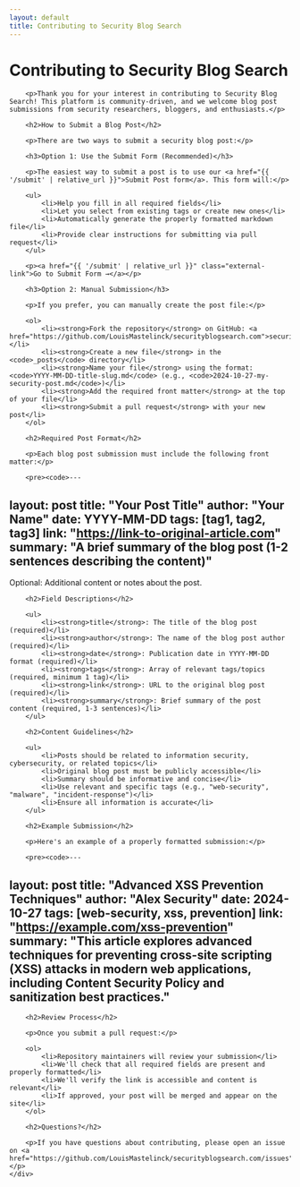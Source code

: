 ```yaml
---
layout: default
title: Contributing to Security Blog Search
---
```


<div class="container">
    <div class="post">
        <h1>Contributing to Security Blog Search</h1>
        
        <p>Thank you for your interest in contributing to Security Blog Search! This platform is community-driven, and we welcome blog post submissions from security researchers, bloggers, and enthusiasts.</p>
        
        <h2>How to Submit a Blog Post</h2>
        
        <p>There are two ways to submit a security blog post:</p>
        
        <h3>Option 1: Use the Submit Form (Recommended)</h3>
        
        <p>The easiest way to submit a post is to use our <a href="{{ '/submit' | relative_url }}">Submit Post form</a>. This form will:</p>
        
        <ul>
            <li>Help you fill in all required fields</li>
            <li>Let you select from existing tags or create new ones</li>
            <li>Automatically generate the properly formatted markdown file</li>
            <li>Provide clear instructions for submitting via pull request</li>
        </ul>
        
        <p><a href="{{ '/submit' | relative_url }}" class="external-link">Go to Submit Form →</a></p>
        
        <h3>Option 2: Manual Submission</h3>
        
        <p>If you prefer, you can manually create the post file:</p>
        
        <ol>
            <li><strong>Fork the repository</strong> on GitHub: <a href="https://github.com/LouisMastelinck/securityblogsearch.com">securityblogsearch.com</a></li>
            <li><strong>Create a new file</strong> in the <code>_posts</code> directory</li>
            <li><strong>Name your file</strong> using the format: <code>YYYY-MM-DD-title-slug.md</code> (e.g., <code>2024-10-27-my-security-post.md</code>)</li>
            <li><strong>Add the required front matter</strong> at the top of your file</li>
            <li><strong>Submit a pull request</strong> with your new post</li>
        </ol>
        
        <h2>Required Post Format</h2>
        
        <p>Each blog post submission must include the following front matter:</p>
        
        <pre><code>---
layout: post
title: "Your Post Title"
author: "Your Name"
date: YYYY-MM-DD
tags: [tag1, tag2, tag3]
link: "https://link-to-original-article.com"
summary: "A brief summary of the blog post (1-2 sentences describing the content)"
---

Optional: Additional content or notes about the post.
</code></pre>
        
        <h2>Field Descriptions</h2>
        
        <ul>
            <li><strong>title</strong>: The title of the blog post (required)</li>
            <li><strong>author</strong>: The name of the blog post author (required)</li>
            <li><strong>date</strong>: Publication date in YYYY-MM-DD format (required)</li>
            <li><strong>tags</strong>: Array of relevant tags/topics (required, minimum 1 tag)</li>
            <li><strong>link</strong>: URL to the original blog post (required)</li>
            <li><strong>summary</strong>: Brief summary of the post content (required, 1-3 sentences)</li>
        </ul>
        
        <h2>Content Guidelines</h2>
        
        <ul>
            <li>Posts should be related to information security, cybersecurity, or related topics</li>
            <li>Original blog post must be publicly accessible</li>
            <li>Summary should be informative and concise</li>
            <li>Use relevant and specific tags (e.g., "web-security", "malware", "incident-response")</li>
            <li>Ensure all information is accurate</li>
        </ul>
        
        <h2>Example Submission</h2>
        
        <p>Here's an example of a properly formatted submission:</p>
        
        <pre><code>---
layout: post
title: "Advanced XSS Prevention Techniques"
author: "Alex Security"
date: 2024-10-27
tags: [web-security, xss, prevention]
link: "https://example.com/xss-prevention"
summary: "This article explores advanced techniques for preventing cross-site scripting (XSS) attacks in modern web applications, including Content Security Policy and sanitization best practices."
---
</code></pre>
        
        <h2>Review Process</h2>
        
        <p>Once you submit a pull request:</p>
        
        <ol>
            <li>Repository maintainers will review your submission</li>
            <li>We'll check that all required fields are present and properly formatted</li>
            <li>We'll verify the link is accessible and content is relevant</li>
            <li>If approved, your post will be merged and appear on the site</li>
        </ol>
        
        <h2>Questions?</h2>
        
        <p>If you have questions about contributing, please open an issue on <a href="https://github.com/LouisMastelinck/securityblogsearch.com/issues">GitHub</a>.</p>
    </div>
</div>
